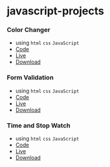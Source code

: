 # javascript-projects

### Color Changer
  - using `html` `css` `JavaScript`
  - [Code](https://github.com/irahuldutta02/javascript-projects-01/tree/main/color-changer-dom-project)
  - [Live](https://irahuldutta02.github.io/javascript-projects-01/color-changer-dom-project)
  - [Download](https://minhaskamal.github.io/DownGit/#/home?url=https://github.com/irahuldutta02/javascript-projects-01/tree/main/color-changer-dom-project)

### Form Validation
  - using `html` `css` `JavaScript`
  - [Code](https://github.com/irahuldutta02/javascript-projects-01/tree/main/form-validation)
  - [Live](https://irahuldutta02.github.io/javascript-projects-01/form-validation)
  - [Download](https://minhaskamal.github.io/DownGit/#/home?url=https://github.com/irahuldutta02/javascript-projects-01/tree/main/form-validation)

### Time and Stop Watch
  - using `html` `css` `JavaScript`
  - [Code](https://github.com/irahuldutta02/javascript-projects-01/tree/main/timer-and-stopwatch)
  - [Live](https://irahuldutta02.github.io/javascript-projects-01/timer-and-stopwatch)
  - [Download](https://minhaskamal.github.io/DownGit/#/home?url=https://github.com/irahuldutta02/javascript-projects-01/tree/main/timer-and-stopwatch)